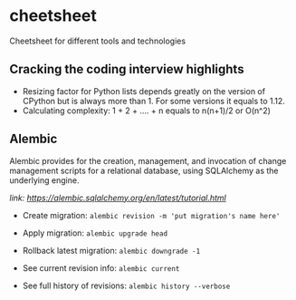 # cheetsheet
Cheetsheet for different tools and technologies

## Cracking the coding interview highlights

- Resizing factor for Python lists depends greatly on the version of CPython but is always more than 1. For some versions it equals to 1.12. 
- Calculating complexity: 1 + 2 + .... + n equals to n(n+1)/2 or O(n^2)

## Alembic

Alembic provides for the creation, management, and invocation of change management scripts for a relational database, using SQLAlchemy as the underlying engine. 

*link: https://alembic.sqlalchemy.org/en/latest/tutorial.html*

- Create migration: `alembic revision -m 'put migration's name here'`

- Apply migration: `alembic upgrade head`

- Rollback latest migration: `alembic downgrade -1`

- See current revision info: `alembic current`

- See full history of revisions: `alembic history --verbose`
